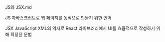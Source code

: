 JS와 JSX.md

JS
    자바스크립트로 웹 페이지를 동적으로 만들기 위한 언어

JSX 
    JavaScript XML의 약자로 React 라이브러리에서 UI를 효율적으로 작성하기 위해 확장된 문법